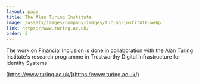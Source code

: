 ```yaml
---
layout: page
title: The Alan Turing Institute
image: /assets/images/company-images/turing-institute.webp
link: https://www.turing.ac.uk/
order: 3
---
```

The work on Financial Inclusion is done in collaboration with the Alan Turing Institute's research programme in Trustworthy Digital Infrastructure for Identity Systems.

[https://www.turing.ac.uk/](https://www.turing.ac.uk/)
